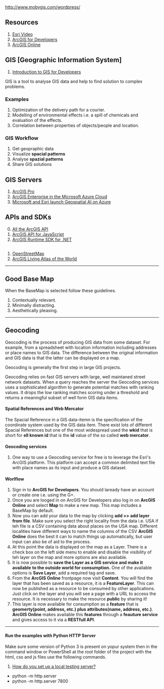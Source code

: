 http://www.mobygis.com/wordpress/  

## Resources

1. [Esri Video](https://www.esri.com/videos)  
2. [ArcGIS for Developers](https://developers.arcgis.com/)  
3. [ArcGIS Online](https://www.arcgis.com/home/index.html)    

## GIS [Geographic Information System]

1. [Introduction to GIS for Developers](https://app.pluralsight.com/player?course=gis-introduction-developers&author=jason-hine&name=gis-introduction-developers-m0&clip=0&mode=live)  

GIS is a tool to analyse GIS data and help to find solution
to complex problems.

### Examples

1. Optimization of the delivery path for a courier.
2. Modelling of environmental effects i.e. a spill of chemicals and evaluation of the effects.
3. Correlation between properties of objects/people and location.

### GIS Workflow

1. Get geopraphic data
2. Visualize **spacial patterns**
3. Analyse **spazial patterns**
4. Share GIS solutions

## GIS Servers

1. [ArcGIS Pro](https://www.esri.com/en-us/arcgis/products/arcgis-pro/overview)
2. [ArcGIS Enterprise in the Microsoft Azure Cloud](https://www.youtube.com/watch?v=fpg9kwyo-mI)
2. [Microsoft and Esri launch Geospatial AI on Azure](https://azure.microsoft.com/en-gb/blog/microsoft-and-esri-launch-geospatial-ai-on-azure/)  


## APIs and SDKs

0. [All the ArcGIS API](https://developers.arcgis.com/)
1. [ArcGIS API for JavaScript](https://developers.arcgis.com/javascript/3/)
2. [ArcGIS Runtime SDK for .NET](https://developers.arcgis.com/net/)

## 

1. [OpenStreetMap](https://www.openstreetmap.org/#map=6/54.910/-3.432)  
2. [ArcGIS Living Atlas of the World](https://livingatlas.arcgis.com/en/)    

---

## Good Base Map

When the BaseMap is selected follow these guidelines.

1. Contextually relevant.
2. Minimally distracting.
3. Aesthetically pleasing.

---

## Geocoding

Geocoding is the process of producing GIS data from some dataset.
For example, from a spreadsheet with location information including
addresses or place names to GIS data. The difference between the 
original information and GIS data is that the latter can be displayed
on a map. 

Geocoding is generally the first step in large GIS projects.

Geocoding relies on fast GIS servers with large, well maintaned street 
network datasets. When a query reaches the server the Geocoding services
uses a sophisticated algorithm to generate potential matches with ranking
values. It drops the low ranking matches scoring under a threshold and 
returns a meaningful subset of well form GIS data items.

#### Spatial References and Web Mercator

The Spacial Reference in a GIS data-itemn is the specification of the 
coordinate system used by the GIS data item. There exist lots of different
Spacial References but one of the most widespread used the **wkid** that is 
short for **ell known id** that is the **id** value of the so called
**web mercator**.

#### Geocoding services

1. One way to use a Geocoding service for free is to leverage the 
   Esri's ArcGIS platform. This platform can accept a common delimited
   text file with place names as its input and produce a GIS dataset.

#### Worlflow

1. Sign in to **ArcGIS for Developers**.
   You should laready have an account or create one i.e. using the G+.
2. Once you are looged in on ArcGIS for Developers also log in on
   **ArcGIS Online** and select **Map** to make a new map. This map 
   includes a BaseMap by default.
3. Now you can add your data to the map by clicking 
   **add >> add layer from file**. Make sure you select the right locality 
   from the data i.e. USA if teh file is a CSV containing data about places
   on the USA map. Different localities have different ways to name the 
   columns of the CSV **ArcGIS Online** does the best it can to match things
   up automatically, but user input can also be of aid to the process. 
4. At this point the data is displayed on the map as a Layer. There is a check
   box on the left side menu to enable and disable the visibility of teh layer 
   on the map and more options are also available. 
5. It is now possible to **save the Layer as a GIS service and make it available**
   **to the outside world for consumption.** One of the available options is 
   **Save Layer**, add a required tag and save.
6. From the **ArcGIS Online** frontpage now visit **Content**. You will find the 
   layer that has been saved as a resource, it is a **FeatureLayer**. This can 
   now be published as a resource to be consumed by other applications. Just click 
   on the layer and you will see a page with a URL to access the resource.
   It is necessary to make the resource **public** by sharing it!
7. This layer is now available for consumption as a **feature** that is   
   **geomerty(point, address, etc.) plus attributes(name, address, etc.)**.
   **ArcGIS Online** makes available this **features** through a **feauture service**
   and gives access to it via a **RESTfull API**.
   

---
#### Run the examples with Python HTTP Server

Make sure some version of Python 3 is present on yopur system then in the 
command window or PowerShell at the root folder of the project with the 
html, css and js files use the following commands.

1. [How do you set up a local testing server?](https://developer.mozilla.org/en-US/docs/Learn/Common_questions/set_up_a_local_testing_server)  

*  python -m http.server  
*  python -m http.server 7800